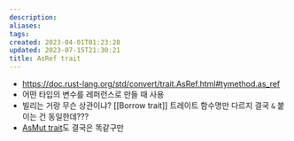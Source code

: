 ```yaml
---
description:
aliases: 
tags: 
created: 2023-04-01T01:23:28
updated: 2023-07-15T21:30:21
title: AsRef trait
---
```

- https://doc.rust-lang.org/std/convert/trait.AsRef.html#tymethod.as_ref
- 어떤 타입의 변수를 레퍼런스로 만들 때 사용
- 빌리는 거랑 무슨 상관이냐? [[Borrow trait]] 트레이트 함수명만 다르지 결국 `&` 붙이는 건 동일한데???
- [AsMut trait](https://doc.rust-lang.org/std/convert/trait.AsMut.html)도 결국은 똑같구만 
